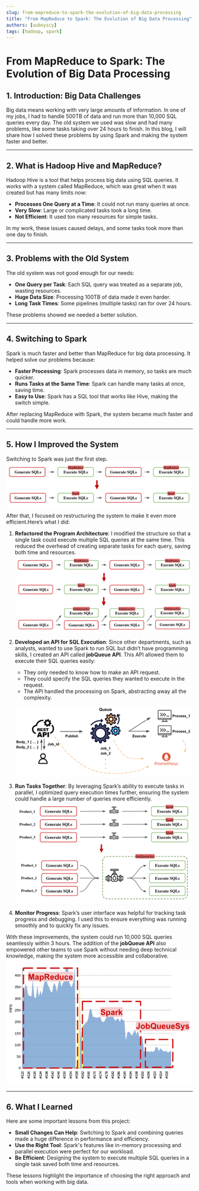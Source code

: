 ```yaml
---
slug: from-mapreduce-to-spark-the-evolution-of-big-data-processing
title: "From MapReduce to Spark: The Evolution of Big Data Processing"
authors: [uuboyscy]
tags: [hadoop, spark]
---
```


# From MapReduce to Spark: The Evolution of Big Data Processing

## 1. Introduction: Big Data Challenges

Big data means working with very large amounts of information. In one of my jobs, I had to handle 500TB of data and run more than 10,000 SQL queries every day. The old system we used was slow and had many problems, like some tasks taking over 24 hours to finish. In this blog, I will share how I solved these problems by using Spark and making the system faster and better.

<!-- truncate -->

---

## 2. What is Hadoop Hive and MapReduce?

Hadoop Hive is a tool that helps process big data using SQL queries. It works with a system called MapReduce, which was great when it was created but has many limits now:

- **Processes One Query at a Time**: It could not run many queries at once.
- **Very Slow**: Large or complicated tasks took a long time.
- **Not Efficient**: It used too many resources for simple tasks.

In my work, these issues caused delays, and some tasks took more than one day to finish.

---

## 3. Problems with the Old System

The old system was not good enough for our needs:

- **One Query per Task**: Each SQL query was treated as a separate job, wasting resources.
- **Huge Data Size**: Processing 100TB of data made it even harder.
- **Long Task Times**: Some pipelines (multiple tasks) ran for over 24 hours.

These problems showed we needed a better solution.

---

## 4. Switching to Spark

Spark is much faster and better than MapReduce for big data processing. It helped solve our problems because:

- **Faster Processing**: Spark processes data in memory, so tasks are much quicker.
- **Runs Tasks at the Same Time**: Spark can handle many tasks at once, saving time.
- **Easy to Use**: Spark has a SQL tool that works like Hive, making the switch simple.

After replacing MapReduce with Spark, the system became much faster and could handle more work.

---

## 5. How I Improved the System

Switching to Spark was just the first step. 
![mapreduce-to-spark](./mapreduce-to-spark.png)

After that, I focused on restructuring the system to make it even more efficient.Here’s what I did:

1. **Refactored the Program Architecture**: I modified the structure so that a single task could execute multiple SQL queries at the same time. This reduced the overhead of creating separate tasks for each query, saving both time and resources.
![single-product-process](./single-product-process.png)

2. **Developed an API for SQL Execution**: Since other departments, such as analysts, wanted to use Spark to run SQL but didn’t have programming skills, I created an API called **jobQueue API**. This API allowed them to execute their SQL queries easily:
   - They only needed to know how to make an API request.
   - They could specify the SQL queries they wanted to execute in the request.
   - The API handled the processing on Spark, abstracting away all the complexity.
  
    ![api-execution-monitor](./api-execution-monitor.png)

1. **Run Tasks Together**: By leveraging Spark’s ability to execute tasks in parallel, I optimized query execution times further, ensuring the system could handle a large number of queries more efficiently.
![multiple-product-process](./multiple-product-process.png)

2. **Monitor Progress**: Spark’s user interface was helpful for tracking task progress and debugging. I used this to ensure everything was running smoothly and to quickly fix any issues.

With these improvements, the system could run 10,000 SQL queries seamlessly within 3 hours. The addition of the **jobQueue API** also empowered other teams to use Spark without needing deep technical knowledge, making the system more accessible and collaborative.
![time-spend-chart](./time-spend-chart.png)

---

## 6. What I Learned

Here are some important lessons from this project:

- **Small Changes Can Help**: Switching to Spark and combining queries made a huge difference in performance and efficiency.
- **Use the Right Tool**: Spark's features like in-memory processing and parallel execution were perfect for our workload.
- **Be Efficient**: Designing the system to execute multiple SQL queries in a single task saved both time and resources.

These lessons highlight the importance of choosing the right approach and tools when working with big data.

